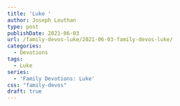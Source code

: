 ```yaml
---
title: 'Luke '
author: Joseph Louthan
type: post
publishDate: 2021-06-03
url: /family-devos-luke/2021-06-03-family-devos-luke/
categories:
  - Devotions
tags:
  - Luke
series:
  - 'Family Devotions: Luke'
css: "family-devos"
draft: true
---
```

